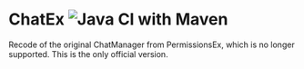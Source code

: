 ChatEx ![Java CI with Maven](https://github.com/TheJeterLP/ChatEx/workflows/Java%20CI%20with%20Maven/badge.svg)
================================
Recode of the original ChatManager from PermissionsEx, which is no longer supported.
This is the only official version. 

